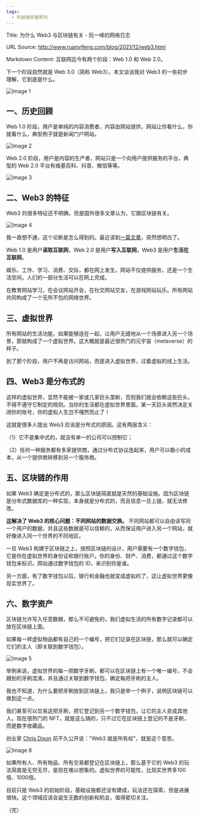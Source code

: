 ```yaml
---
tags:
  - 科技爱好者周刊
---
```

Title: 为什么 Web3 与区块链有关 - 阮一峰的网络日志

URL Source: http://www.ruanyifeng.com/blog/2021/12/web3.html

Markdown Content:
互联网迄今有两个阶段：Web 1.0 和 Web 2.0。

下一个阶段自然就是 Web 3.0（简称 Web3）。本文谈谈我对 Web3 的一些初步理解，它到底是什么。

![Image 1](https://cdn.beekka.com/blogimg/asset/202112/bg2021120701.webp)

一、历史回顾
------

Web 1.0 阶段，用户是单纯的内容消费者，内容由网站提供，网站让你看什么，你就看什么，典型例子就是新闻门户网站。

![Image 2](https://cdn.beekka.com/blogimg/asset/202111/bg2021111602.jpg)

Web 2.0 阶段，用户是内容的生产者，网站只是一个向用户提供服务的平台，典型的 Web 2.0 平台有维基百科、抖音、微信等等。

![Image 3](https://cdn.beekka.com/blogimg/asset/202110/bg2021100311.jpg)

二、Web3 的特征
----------

Web3 的很多特征还不明确，但是国外很多文章认为，它跟区块链有关。

![Image 4](https://cdn.beekka.com/blogimg/asset/202110/bg2021100312.jpg)

我一直想不通，这个论断是怎么得到的。最近读到[一篇文章](https://pizzaparty.substack.com/p/the-metaverse-abstracted-reality)，突然想明白了。

Web 1.0 是用户**读取互联网**，Web 2.0 是用户**写入互联网**，Web3 是用户**生活在互联网**。

娱乐、工作、学习、消费、交际，都在网上发生。网站不仅提供服务，还是一个生活空间，人们的一部分生活可以在网上完成。

在教育网站学习，在会议网站开会，在社交网站交友，在游戏网站玩乐。所有网站共同构成了一个无所不包的网络世界。

三、虚拟世界
------

所有网站的生活功能，如果能够连在一起，让用户无缝地从一个场景进入另一个场景，那就构成了一个虚拟世界。这大概就是最近很热门的元宇宙（metaverse）的样子。

到了那个阶段，用户不再是访问网站，而是进入虚拟世界，过着虚拟的线上生活。

四、Web3 是分布式的
------------

这样的虚拟世界，显然不能被一家或几家巨头垄断，否则我们就会依赖这些巨头，不得不遵守它制定的规则。当你的生活都在虚拟世界里面，某一天巨头突然决定关闭你的账号，你的虚拟人生岂不嘎然而止了！

这就是很多人提出 Web3 应该是分布式的原因。这有两层含义：

（1）它不是集中式的，就没有单一的公司可以控制它；

（2）任何一种服务都有多家提供商，通过分布式协议连起来，用户可以极小的成本，从一个提供商转移到另一个服务商。

五、区块链的作用
--------

如果 Web3 确定是分布式的，那么区块链简直就是天然的基础设施。因为区块链是分布式数据库的一种实现，本身就是分布式的，而且信息一旦上链，就无法修改。

**这解决了 Web3 的核心问题：不同网站的数据交换。** 不同网站都可以自由读写同一个用户的数据，并且这些数据是可以信赖的，从而保证用户进入另一个网站，就好像进入同一个世界的不同地区。

一旦 Web3 构建于区块链之上，按照区块链的设计，用户需要有一个数字钱包，它是你在虚拟世界的身份证和银行账户。你的身份、财产、消费，都通过这个数字钱包来标识。网站通过数字钱包的 ID，来识别你是谁。

另一方面，有了数字钱包以后，银行和金融也就变成虚拟的了，这让虚拟世界更像现实世界了。

六、数字资产
------

区块链允许写入任意数据，那么不可避免的，我们虚拟生活的所有数字记录都可以放在区块链上面。

如果每一样虚拟物品都有自己的一个编号，把它们记录在区块链，那么就可以确定它们的主人（即关联到数字钱包）。

![Image 5](https://cdn.beekka.com/blogimg/asset/202111/bg2021111604.jpg)

举例来说，虚拟世界的每一把数字牙刷，都可以在区块链上有一个唯一编号，不会跟别的牙刷混淆，并且通过关联到数字钱包，确定每把牙刷的主人。

我也不知道，为什么要把牙刷放到区块链上，我只是举一个例子，说明区块链可以做到这一点。

我们甚至可以交易这把牙刷，把它登记到另一个数字钱包，让它的主人变成其他人。现在很热门的 NFT，就是这么搞的，只不过它在区块链上登记的不是牙刷，而是数字收藏品。

创业家 [Chris Dixon](https://twitter.com/cdixon/status/1455366569429712900) 前不久公开说："Web3 就是所有权"，就是这个意思。

![Image 6](https://cdn.beekka.com/blogimg/asset/202111/bg2021111603.jpg)

如果所有人、所有物品、所有交易都登记在区块链上，那么基于它的 Web3 的玩法简直是无穷无尽，是现在难以想象的。虚拟世界的可能性，比现实世界多100倍、1000倍。

目前只是 Web3 的初始阶段，基础设施都还没有建成，玩法还在探索，但是进展很快。这个领域应该会诞生无数的创新和机会，值得密切关注。

（完）
